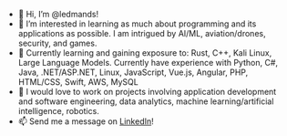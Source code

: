 - 👋 Hi, I’m @ledmands!
- 👀 I’m interested in learning as much about programming and its applications as possible. I am intrigued by AI/ML, aviation/drones, security, and games.
- 🌱 Currently learning and gaining exposure to: Rust, C++, Kali Linux, Large Language Models. Currently have experience with Python, C#, Java, .NET/ASP.NET, Linux, JavaScript, Vue.js, Angular, PHP, HTML/CSS, Swift, AWS, MySQL
- 💞️ I would love to work on projects involving application development and software engineering, data analytics, machine learning/artificial intelligence, robotics.
- 📫 Send me a message on <a href="https://www.linkedin.com/in/lucasedmands" rel="noopener noreferrer">LinkedIn</a>!

<!---
ledmands/ledmands is a ✨ special ✨ repository because its `README.md` (this file) appears on your GitHub profile.
You can click the Preview link to take a look at your changes.
--->
